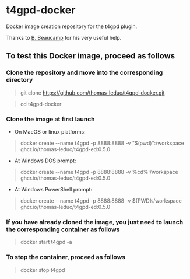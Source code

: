 # t4gpd-docker

Docker image creation repository for the t4gpd plugin.

Thanks to [B. Beaucamp](https://github.com/bbeaucamp) for his very useful help.

## To test this Docker image, proceed as follows

### Clone the repository and move into the corresponding directory

> git clone https://github.com/thomas-leduc/t4gpd-docker.git

> cd t4gpd-docker

### Clone the image at first launch

- On MacOS or linux platforms:

> docker create --name t4gpd -p 8888:8888 -v "$(pwd)":/workspace ghcr.io/thomas-leduc/t4gpd-ed:0.5.0

- At Windows DOS prompt:

> docker create --name t4gpd -p 8888:8888 -v %cd%:/workspace ghcr.io/thomas-leduc/t4gpd-ed:0.5.0

- At Windows PowerShell prompt:

> docker create --name t4gpd -p 8888:8888 -v ${PWD}:/workspace ghcr.io/thomas-leduc/t4gpd-ed:0.5.0

### If you have already cloned the image, you just need to launch the corresponding container as follows

> docker start t4gpd -a

### To stop the container, proceed as follows

> docker stop t4gpd
